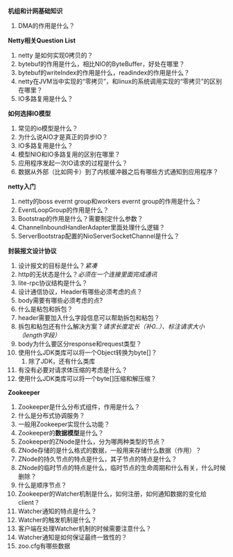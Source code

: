 **机组和计网基础知识**

1. DMA的作用是什么？

**Netty相关Question List**

1. netty 是如何实现0拷贝的？
2. bytebuf的作用是什么，相比NIO的ByteBuffer，好处在哪里？
3. bytebuf的writeIndex的作用是什么，readindex的作用是什么？
4. netty在JVM当中实现的“零拷贝”，和linux的系统调用实现的“零拷贝”的区别在哪里？
5. IO多路复用是什么？

**如何选择IO模型**

1. 常见的io模型是什么？
2. 为什么说AIO才是真正的异步IO？
3. IO多路复用是什么？
4. 模型NIO和IO多路复用的区别在哪里？
5. 应用程序发起一次IO请求的过程是什么？
6. 数据从外部（比如网卡）到了内核缓冲器之后有哪些方式通知到应用程序？

**netty入门**

1. netty的boss evernt group和workers evernt group的作用是什么？
2. EventLoopGroup的作用是什么？
3. Bootstrap的作用是什么？需要制定什么参数？
4. ChannelInboundHandlerAdapter里面处理什么逻辑？
5. ServerBootstrap配置的NioServerSocketChannel是什么？

**封装报文设计协议**

1. 设计报文的目标是什么？*紧凑*
2. http的无状态是什么？*必须在一个连接里面完成通讯*
3. lite-rpc协议结构是什么？
4. 设计通信协议，Header有哪些必须考虑的点？
5. body需要有哪些必须考虑的点?
6. 什么是粘包和拆包？
7. header需要加入什么字段信息可以帮助拆包和粘包？
8. 拆包和粘包还有什么解决方案？*请求长度定长（补0..）、标注请求大小（length字段）*
9. body为什么要区分response和request类型？
10. 使用什么JDK类库可以将一个Object转换为byte[]？
    1. 除了JDK，还有什么类库
11. 有没有必要对请求体压缩的考虑是什么？
12. 使用什么JDK类库可以将一个byte[]压缩和解压缩？

**Zookeeper**

1. Zookeeper是什么分布式组件，作用是什么？
2. 什么是分布式协调服务？
3. 一般用Zookeeper实现什么功能？
4. Zookeeper的**数据模型**是什么？
5. Zookeeper的ZNode是什么，分为哪两种类型的节点？
6. ZNode存储的是什么格式的数据，一般用来存储什么数据（作用）？
7. ZNode的持久节点的特点是什么，其子节点的特点是什么？
8. ZNode的临时节点的特点是什么，临时节点的生命周期和什么有关，什么时候删除？
9. 什么是顺序节点？
10. Zookeeper的Watcher机制是什么，如何注册，如何通知数据的变化给client？
11. Watcher通知的特点是什么？
12. Watcher的触发机制是什么？
13. 客户端在处理Watcher机制的时候需要注意什么？
14. Watcher通知是如何保证最终一致性的？
15. zoo.cfg有哪些数据